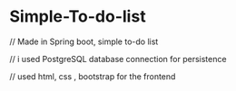 # Simple-To-do-list

// Made in Spring boot, simple to-do list

// i used PostgreSQL database connection for persistence

// used html, css , bootstrap for the frontend
